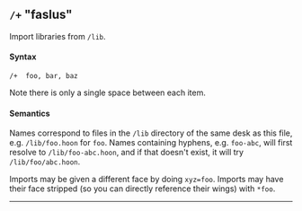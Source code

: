 ## `/+` "faslus"

Import libraries from `/lib`.

#### Syntax

```hoon
/+  foo, bar, baz
```

Note there is only a single space between each item.

#### Semantics

Names correspond to files in the `/lib` directory of the same desk as this file,
e.g. `/lib/foo.hoon` for `foo`. Names containing hyphens, e.g. `foo-abc`, will
first resolve to `/lib/foo-abc.hoon`, and if that doesn't exist, it will try
`/lib/foo/abc.hoon`.

Imports may be given a different face by doing `xyz=foo`. Imports may have their
face stripped (so you can directly reference their wings) with `*foo`.

---

